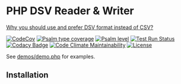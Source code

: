 # PHP DSV Reader & Writer

[Why you should use and prefer DSV format instead of CSV?](https://matthodges.com/posts/2024-08-12-csv-bad-dsv-good/)

[![CodeCov](https://codecov.io/gh/terremoth/vendor/graph/badge.svg?token=TOKEN)](https://app.codecov.io/gh/terremoth/vendor)
[![Psalm type coverage](https://shepherd.dev/github/terremoth/vendor/coverage.svg)](https://shepherd.dev/github/terremoth/vendor)
[![Psalm level](https://shepherd.dev/github/terremoth/vendor/level.svg)](https://shepherd.dev/github/terremoth/vendor)
[![Test Run Status](https://github.com/terremoth/vendor/actions/workflows/workflow.yml/badge.svg?branch=main)](https://github.com/terremoth/vendor/actions/workflows/workflow.yml)
[![Codacy Badge](https://app.codacy.com/project/badge/Grade/CODE)](https://app.codacy.com/gh/terremoth/vendor/dashboard?utm_source=gh&utm_medium=referral&utm_content=&utm_campaign=Badge_grade)
[![Code Climate Maintainability](https://api.codeclimate.com/v1/badges/CODE/maintainability)](https://codeclimate.com/github/terremoth/vendor/maintainability)
[![License](https://img.shields.io/github/license/terremoth/vendor.svg?logo=gnu&color=41bb13)](https://github.com/terremoth/vendor/blob/main/LICENSE)

See [demos/demo.php](demos/demo.php) for examples.

## Installation
